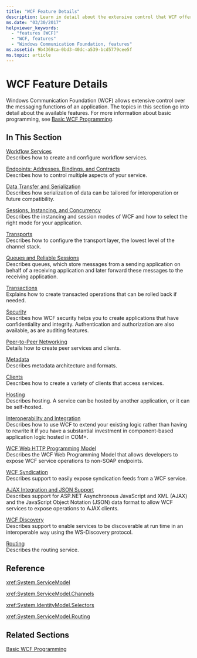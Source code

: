 ```yaml
---
title: "WCF Feature Details"
description: Learn in detail about the extensive control that WCF offers over the messaging functions of an application. 
ms.date: "03/30/2017"
helpviewer_keywords: 
  - "features [WCF]"
  - "WCF, features"
  - "Windows Communication Foundation, features"
ms.assetid: 9b4368ca-0bd3-40dc-a539-bcd5779cee5f
ms.topic: article
---
```

# WCF Feature Details

Windows Communication Foundation (WCF) allows extensive control over the messaging functions of an application. The topics in this section go into detail about the available features. For more information about basic programming, see [Basic WCF Programming](../basic-wcf-programming.md).  
  
## In This Section  

 [Workflow Services](workflow-services.md)  
 Describes how to create and configure workflow services.  
  
 [Endpoints: Addresses, Bindings, and Contracts](endpoints-addresses-bindings-and-contracts.md)  
 Describes how to control multiple aspects of your service.  
  
 [Data Transfer and Serialization](data-transfer-and-serialization.md)  
 Describes how serialization of data can be tailored for interoperation or future compatibility.  
  
 [Sessions, Instancing, and Concurrency](sessions-instancing-and-concurrency.md)  
 Describes the instancing and session modes of WCF and how to select the right mode for your application.  
  
 [Transports](transports.md)  
 Describes how to configure the transport layer, the lowest level of the channel stack.  
  
 [Queues and Reliable Sessions](queues-and-reliable-sessions.md)  
 Describes queues, which store messages from a sending application on behalf of a receiving application and later forward these messages to the receiving application.  
  
 [Transactions](transactions-in-wcf.md)  
 Explains how to create transacted operations that can be rolled back if needed.  
  
 [Security](security.md)  
 Describes how WCF security helps you to create applications that have confidentiality and integrity. Authentication and authorization are also available, as are auditing features.  
  
 [Peer-to-Peer Networking](peer-to-peer-networking.md)  
 Details how to create peer services and clients.  
  
 [Metadata](metadata.md)  
 Describes metadata architecture and formats.  
  
 [Clients](clients.md)  
 Describes how to create a variety of clients that access services.  
  
 [Hosting](hosting.md)  
 Describes hosting. A service can be hosted by another application, or it can be self-hosted.  
  
 [Interoperability and Integration](interoperability-and-integration.md)  
 Describes how to use WCF to extend your existing logic rather than having to rewrite it if you have a substantial investment in component-based application logic hosted in COM+.  
  
 [WCF Web HTTP Programming Model](wcf-web-http-programming-model.md)  
 Describes the WCF Web Programming Model that allows developers to expose WCF service operations to non-SOAP endpoints.  
  
 [WCF Syndication](wcf-syndication.md)  
 Describes support to easily expose syndication feeds from a WCF service.  
  
 [AJAX Integration and JSON Support](ajax-integration-and-json-support.md)  
 Describes support for ASP.NET Asynchronous JavaScript and XML (AJAX) and the JavaScript Object Notation (JSON) data format to allow WCF services to expose operations to AJAX clients.  
  
 [WCF Discovery](wcf-discovery.md)  
 Describes support to enable services to be discoverable at run time in an interoperable way using the WS-Discovery protocol.  
  
 [Routing](routing.md)  
 Describes the routing service.  
  
## Reference  

 <xref:System.ServiceModel>  
  
 <xref:System.ServiceModel.Channels>  
  
 <xref:System.IdentityModel.Selectors>  
  
 <xref:System.ServiceModel.Routing>  
  
## Related Sections  

 [Basic WCF Programming](../basic-wcf-programming.md)
